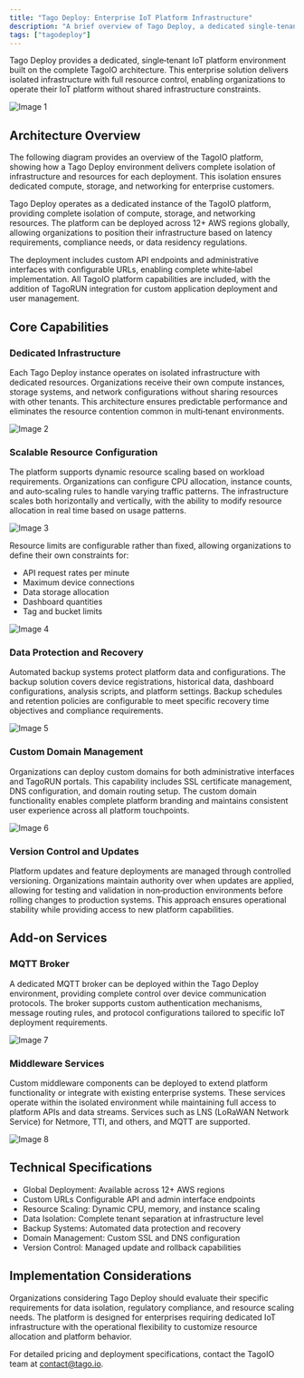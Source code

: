 ```yaml
---
title: "Tago Deploy: Enterprise IoT Platform Infrastructure"
description: "A brief overview of Tago Deploy, a dedicated single-tenant IoT platform built on the TagoIO architecture, with an architecture overview and pointers to core capabilities, add-on services, and implementation considerations."
tags: ["tagodeploy"]
---
```

Tago Deploy provides a dedicated, single‑tenant IoT platform environment built on the complete TagoIO architecture. This enterprise solution delivers isolated infrastructure with full resource control, enabling organizations to operate their IoT platform without shared infrastructure constraints.

![Image 1](/docs_imagem/tagoio/external-45f285f7.png)

## Architecture Overview

The following diagram provides an overview of the TagoIO platform, showing how a Tago Deploy environment delivers complete isolation of infrastructure and resources for each deployment. This isolation ensures dedicated compute, storage, and networking for enterprise customers.

Tago Deploy operates as a dedicated instance of the TagoIO platform, providing complete isolation of compute, storage, and networking resources. The platform can be deployed across 12+ AWS regions globally, allowing organizations to position their infrastructure based on latency requirements, compliance needs, or data residency regulations.

The deployment includes custom API endpoints and administrative interfaces with configurable URLs, enabling complete white‑label implementation. All TagoIO platform capabilities are included, with the addition of TagoRUN integration for custom application deployment and user management.

## Core Capabilities

### Dedicated Infrastructure
Each Tago Deploy instance operates on isolated infrastructure with dedicated resources. Organizations receive their own compute instances, storage systems, and network configurations without sharing resources with other tenants. This architecture ensures predictable performance and eliminates the resource contention common in multi‑tenant environments.

![Image 2](/docs_imagem/tagoio/external-2780a3eb.png)

### Scalable Resource Configuration
The platform supports dynamic resource scaling based on workload requirements. Organizations can configure CPU allocation, instance counts, and auto‑scaling rules to handle varying traffic patterns. The infrastructure scales both horizontally and vertically, with the ability to modify resource allocation in real time based on usage patterns.

![Image 3](/docs_imagem/tagoio/external-6f637812.png)

Resource limits are configurable rather than fixed, allowing organizations to define their own constraints for:

- API request rates per minute  
- Maximum device connections  
- Data storage allocation  
- Dashboard quantities  
- Tag and bucket limits  

![Image 4](/docs_imagem/tagoio/external-5170193e.png)

### Data Protection and Recovery
Automated backup systems protect platform data and configurations. The backup solution covers device registrations, historical data, dashboard configurations, analysis scripts, and platform settings. Backup schedules and retention policies are configurable to meet specific recovery time objectives and compliance requirements.

![Image 5](/docs_imagem/tagoio/external-daf4b462.png)

### Custom Domain Management
Organizations can deploy custom domains for both administrative interfaces and TagoRUN portals. This capability includes SSL certificate management, DNS configuration, and domain routing setup. The custom domain functionality enables complete platform branding and maintains consistent user experience across all platform touchpoints.

![Image 6](/docs_imagem/tagoio/external-24882c27.png)

### Version Control and Updates
Platform updates and feature deployments are managed through controlled versioning. Organizations maintain authority over when updates are applied, allowing for testing and validation in non‑production environments before rolling changes to production systems. This approach ensures operational stability while providing access to new platform capabilities.

## Add-on Services

### MQTT Broker
A dedicated MQTT broker can be deployed within the Tago Deploy environment, providing complete control over device communication protocols. The broker supports custom authentication mechanisms, message routing rules, and protocol configurations tailored to specific IoT deployment requirements.

![Image 7](/docs_imagem/tagoio/external-13c3db0d.png)

### Middleware Services
Custom middleware components can be deployed to extend platform functionality or integrate with existing enterprise systems. These services operate within the isolated environment while maintaining full access to platform APIs and data streams. Services such as LNS (LoRaWAN Network Service) for Netmore, TTI, and others, and MQTT are supported.

![Image 8](/docs_imagem/tagoio/external-4045d1cd.png)

## Technical Specifications

- Global Deployment: Available across 12+ AWS regions  
- Custom URLs Configurable API and admin interface endpoints  
- Resource Scaling: Dynamic CPU, memory, and instance scaling  
- Data Isolation: Complete tenant separation at infrastructure level  
- Backup Systems: Automated data protection and recovery  
- Domain Management: Custom SSL and DNS configuration  
- Version Control: Managed update and rollback capabilities  

## Implementation Considerations

Organizations considering Tago Deploy should evaluate their specific requirements for data isolation, regulatory compliance, and resource scaling needs. The platform is designed for enterprises requiring dedicated IoT infrastructure with the operational flexibility to customize resource allocation and platform behavior.

For detailed pricing and deployment specifications, contact the TagoIO team at [contact@tago.io](mailto:contact@tago.io).